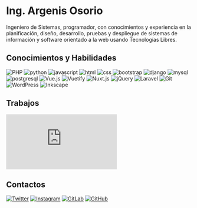# Ing. Argenis Osorio

Ingeniero de Sistemas, programador, con conocimientos y experiencia en la planificación, diseño, desarrollo, pruebas y despliegue de sistemas de información y software orientado a la web usando Tecnologías Libres.

## Conocimientos y Habilidades

![PHP](https://img.shields.io/badge/PHP-777BB4?style=for-the-badge&logo=php&logoColor=white)
![python](https://img.shields.io/badge/Python-323330?style=for-the-badge&logo=python)
![javascript](https://img.shields.io/badge/JavaScript-323330?style=for-the-badge&logo=javascript)
![html](https://img.shields.io/badge/HTML5-E34F26?style=for-the-badge&logo=html5&logoColor=white)
![css](https://img.shields.io/badge/CSS3-1572B6?style=for-the-badge&logo=css3&logoColor=white)
![bootstrap](https://img.shields.io/badge/Bootstrap-563D7C?style=for-the-badge&logo=bootstrap&logoColor=white)
![django](https://img.shields.io/badge/Django-092E20?style=for-the-badge&logo=django&logoColor=white)
![mysql](https://img.shields.io/badge/MySQL-grey?style=for-the-badge&logo=mysql&logoColor=white)
![postgresql](https://img.shields.io/badge/PostgreSQL-07405E?style=for-the-badge&logo=postgresql&logoColor=white)
![Vue.js](https://img.shields.io/badge/Vue.js-4FC08D?style=for-the-badge&logo=vue.js&logoColor=white)
![Vuetify](https://img.shields.io/badge/Vuetify-1867C0?style=for-the-badge&logo=vuetify&logoColor=white)
![Nuxt.js](https://img.shields.io/badge/Nuxt.js-00C58E?style=for-the-badge&logo=nuxt.js&logoColor=white)
![jQuery](https://img.shields.io/badge/jQuery-0769AD?style=for-the-badge&logo=jquery&logoColor=white)
![Laravel](https://img.shields.io/badge/Laravel-FF2D20?style=for-the-badge&logo=laravel&logoColor=white)
![Git](https://img.shields.io/badge/Git-F05032?style=for-the-badge&logo=git&logoColor=white)
![WordPress](https://img.shields.io/badge/WordPress-21759B?style=for-the-badge&logo=wordpress&logoColor=white)
![Inkscape](https://img.shields.io/badge/Inkscape-000000?style=for-the-badge&logo=inkscape&logoColor=white)

## Trabajos

![Portafolio digital](https://argenisosorio.github.io/portafolio/index.html)

## Contactos

[![Twitter](https://img.shields.io/badge/Twitter-1DA1F2?style=for-the-badge&logo=twitter&logoColor=white)](https://twitter.com/argenisosorio/)
[![Instagram](https://img.shields.io/badge/Instagram-E4405F?style=for-the-badge&logo=instagram&logoColor=white)](https://www.instagram.com/aosorio_dev/)
[![GitLab](https://img.shields.io/badge/GitLab-FCA121?style=for-the-badge&logo=gitlab&logoColor=white)](https://gitlab.com/argenisosorio580)
[![GitHub](https://img.shields.io/badge/GitHub-100000?style=for-the-badge&logo=github&logoColor=white)](image.png)
